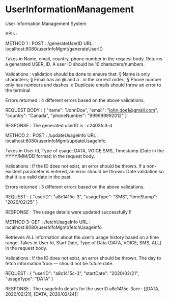 # UserInformationManagement
User Information Management System

APIs :

METHOD 1 :
POST : /generateUserID
URL : localhost:8080/userInfoMgmt/generateUserID

Takes in Name, email, country, phone number in the request body.
Returns a generated USER_ID.
A user ID should be 10 characters/numbers.

Validations : validation should be done to ensure that:
§ Name is only characters;
§ Email has an @ and a . in the correct order.;
§ Phone number only has numbers and dashes.
o Duplicate emails should throw an error to the terminal

Errors returned : 
4 different errors based on the above validations.


REQUEST BODY : 
{
    "name": "JohnDoe",
    "email": "john.doe1@gmail.com",
    "country": "Canada",
    "phoneNumber": "999999992012"
}

RESPONSE : 
The generated userID is : c2403fc3-d




METHOD 2 :
POST : /updateUsageInfo
URL : localhost:8080/userInfoMgmt/updateUsageInfo

Takes in User Id, Type of usage: DATA, VOICE SMS, Timestamp
(Date in the YYYY/MM/DD format) in the request body.

Validations :
If the ID does not exist, an error should be thrown.
If a non-existent parameter is entered, an error should be thrown.
Date validation so that it is a valid date in the past.

Errors returned : 
3 different errors based on the above validations.


REQUEST :
{
    "userID": "a8c1415c-3",
    "usageType": "SMS",
    "timeStamp": "2020/02/25"
}

RESPONSE : 
The usage details were updated successfully !!



METHOD 3:
GET : /fetchUsageInfo
URL : localhost:8080/userInfoMgmt/fetchUsageInfo

Retrieves ALL information about the user’s usage history based
on a time range.
Takes in User Id, Start Date, Type of Data (DATA, VOICE, SMS, ALL) in the request body.

Validations :
If the ID does not exist, an error should be thrown.
The day to fetch information from — should not be future date.

REQUEST :
{
    "userID": "a8c1415c-3",
    "startDate": "2020/02/21",
    "usageType": "DATA"
}

RESPONSE : 
The usageInfo details for the userID a8c1415c-3are : [[DATA, 2020/02/21], [DATA, 2020/02/24]]

